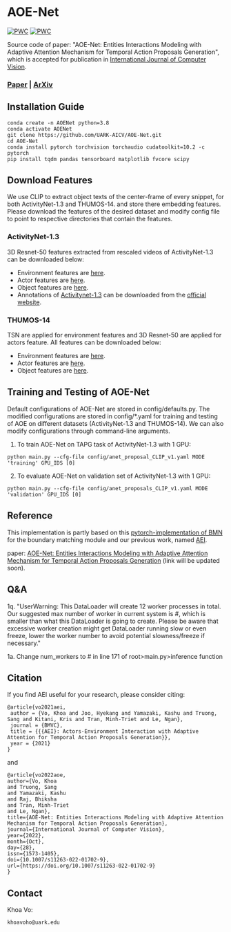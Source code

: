 # AOE-Net
[![PWC](https://img.shields.io/endpoint.svg?url=https://paperswithcode.com/badge/aoe-net-entities-interactions-modeling-with/temporal-action-proposal-generation-on)](https://paperswithcode.com/sota/temporal-action-proposal-generation-on?p=aoe-net-entities-interactions-modeling-with)
[![PWC](https://img.shields.io/endpoint.svg?url=https://paperswithcode.com/badge/aoe-net-entities-interactions-modeling-with/temporal-action-proposal-generation-on-thumos)](https://paperswithcode.com/sota/temporal-action-proposal-generation-on-thumos?p=aoe-net-entities-interactions-modeling-with)

Source code of paper:
 "AOE-Net: Entities Interactions Modeling with Adaptive Attention Mechanism for Temporal Action Proposals Generation",
  which is accepted for publication in [International Journal of Computer Vision](https://www.springer.com/journal/11263).

### [Paper](https://link.springer.com/article/10.1007/s11263-022-01702-9) | [ArXiv](https://arxiv.org/abs/2210.02578)

## Installation Guide

```
conda create -n AOENet python=3.8
conda activate AOENet
git clone https://github.com/UARK-AICV/AOE-Net.git
cd AOE-Net
conda install pytorch torchvision torchaudio cudatoolkit=10.2 -c pytorch
pip install tqdm pandas tensorboard matplotlib fvcore scipy
```

## Download Features
We use CLIP to extract object texts of the center-frame of every snippet, for both ActivityNet-1.3 and THUMOS-14. and store there embedding features.
Please download the features of the desired dataset and modify config file to point to respective directories that contain the features.
### ActivityNet-1.3
3D Resnet-50 features extracted from rescaled videos of ActivityNet-1.3 can be downloaded below:
* Environment features are [here](https://drive.google.com/file/d/1hPhcQ7EzyCh0A3SyZfgZScFVFZMEvVhe/view?usp=sharing).
* Actor features are [here](https://drive.google.com/file/d/1lOQG1FgDseRKDs3RNgpKd000OOZiag1s/view?usp=sharing).
* Object features are [here](https://uark-my.sharepoint.com/:u:/g/personal/sangt_uark_edu/EW1wAz-z955HuZUD49yxAaQB8Rc3eOPMpkWZQ0b2LURqnA?e=jj9zSU).
* Annotations of [Activitynet-1.3](http://ec2-52-25-205-214.us-west-2.compute.amazonaws.com/files/activity_net.v1-3.min.json) can be downloaded from the [official website](http://activity-net.org/download.html).
### THUMOS-14
TSN are applied for environment features and 3D Resnet-50 are applied for actors feature. All features can be downloaded below:
* Environment features are [here](https://uark-my.sharepoint.com/:u:/g/personal/sangt_uark_edu/ERQcaeycpdFOmffw-filucgBUe6p-8_qG2ljPUD1_94_Tw?e=AFRMLb).
* Actor features are [here](https://uark-my.sharepoint.com/:u:/g/personal/sangt_uark_edu/EVIEseHjREJMom56WXkdGR8BFoR9OCOSRSYE3zKSJs3q2A?e=tC8hH5).
* Object features are [here](https://uark-my.sharepoint.com/:u:/r/personal/sangt_uark_edu/Documents/thumos/THUMOS_obj.zip?csf=1&web=1&e=2N7pig).

## Training and Testing  of AOE-Net
Default configurations of AOE-Net are stored in config/defaults.py.
The modified configurations are stored in config/*.yaml for training and testing of AOE on different datasets (ActivityNet-1.3 and THUMOS-14).
We can also modify configurations through command-line arguments.

1. To train AOE-Net on TAPG task of ActivityNet-1.3 with 1 GPU:
```
python main.py --cfg-file config/anet_proposal_CLIP_v1.yaml MODE 'training' GPU_IDS [0]
```

2. To evaluate AOE-Net on validation set of ActivityNet-1.3 with 1 GPU:
```
python main.py --cfg-file config/anet_proposals_CLIP_v1.yaml MODE 'validation' GPU_IDS [0]
```

## Reference

This implementation is partly based on this [pytorch-implementation of BMN](https://github.com/JJBOY/BMN-Boundary-Matching-Network.git) for the boundary matching module and our previous work, named [AEI](https://github.com/UARK-AICV/TAPG-AgentEnvInteration).

paper: [AOE-Net: Entities Interactions Modeling with Adaptive Attention Mechanism for Temporal Action Proposals Generation](https://github.com/UARK-AICV/AOE-Net) (link will be updated soon).


## Q&A
1q. "UserWarning: This DataLoader will create 12 worker processes in total. Our suggested max number of worker in current system is #, which is smaller than what this DataLoader is going to create. Please be aware that excessive worker creation might get DataLoader running slow or even freeze, lower the worker number to avoid potential slowness/freeze if necessary."

1a. Change num_workers to # in line 171 of root>main.py>inference function

## Citation
If you find AEI useful for your research, please consider citing:
```
@article{vo2021aei,
 author = {Vo, Khoa and Joo, Hyekang and Yamazaki, Kashu and Truong, Sang and Kitani, Kris and Tran, Minh-Triet and Le, Ngan},
 journal = {BMVC},
 title = {{{AEI}: Actors-Environment Interaction with Adaptive Attention for Temporal Action Proposals Generation}},
 year = {2021}
}
```

and 
```
@article{vo2022aoe,
author={Vo, Khoa
and Truong, Sang
and Yamazaki, Kashu
and Raj, Bhiksha
and Tran, Minh-Triet
and Le, Ngan},
title={AOE-Net: Entities Interactions Modeling with Adaptive Attention Mechanism for Temporal Action Proposals Generation},
journal={International Journal of Computer Vision},
year={2022},
month={Oct},
day={28},
issn={1573-1405},
doi={10.1007/s11263-022-01702-9},
url={https://doi.org/10.1007/s11263-022-01702-9}
}
```

## Contact
Khoa Vo:
```
khoavoho@uark.edu
```
